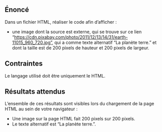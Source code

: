 ## Énoncé

Dans un fichier HTML, réaliser le code afin d’afficher :

- une image dont la source est externe, qui se trouve sur ce lien “https://cdn.pixabay.com/photo/2011/12/13/14/31/earth-11015_960_720.jpg”, qui a comme texte alternatif “La planète terre.” et dont la taille est de 200 pixels de hauteur et 200 pixels de largeur.

## Contraintes

Le langage utilisé doit être uniquement le HTML.

## Résultats attendus

L’ensemble de ces résultats sont visibles lors du chargement de la page HTML au sein de votre navigateur :

- Une image sur la page HTML fait 200 pixels sur 200 pixels.
- Le texte alternatif est “La planète terre.”.